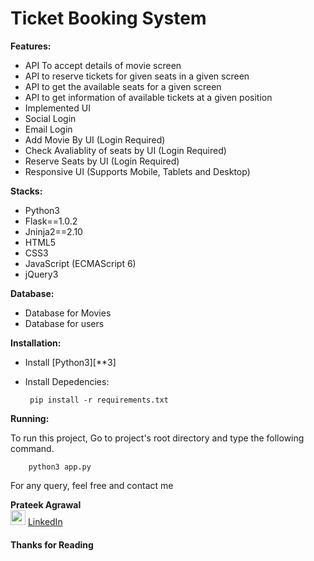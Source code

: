 # Ticket Booking System

**Features:**

 - API To accept details of movie screen
 - API to reserve tickets for given seats in a given screen
 - API to get the available seats for a given screen
 - API to get information of available tickets at a given position
 - Implemented UI
 - Social Login
 - Email Login
 - Add Movie By UI (Login Required)
 - Check Avaliablity of seats by UI (Login Required)
 - Reserve Seats by UI (Login Required)
 - Responsive UI (Supports Mobile, Tablets and Desktop)

**Stacks:**

 - Python3
 - Flask==1.0.2
 - Jninja2==2.10
 - HTML5
 - CSS3
 - JavaScript (ECMAScript 6)
 - jQuery3
 
 **Database:**
 
 - Database for Movies
 - Database for users
 
 **Installation:**
 
 - Install [Python3][**3]
 - Install Depedencies:
 
        pip install -r requirements.txt

**Running:**

To run this project, Go to project's root directory and type the following command.

        python3 app.py


For any query, feel free and contact me


**Prateek Agrawal**  
<img style="height:24px" src="https://img.icons8.com/color/48/000000/linkedin.png"/> [LinkedIn][500]

#### Thanks for Reading

 [500]: https://www.linkedin.com/in/agrawal-prateek
 [3]: https://www.python.org/downloads/
